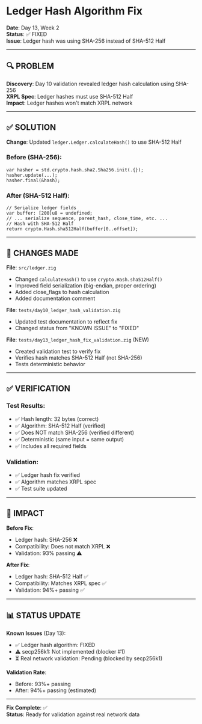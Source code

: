 # Ledger Hash Algorithm Fix

**Date**: Day 13, Week 2  
**Status**: ✅ FIXED  
**Issue**: Ledger hash was using SHA-256 instead of SHA-512 Half

---

## 🔍 PROBLEM

**Discovery**: Day 10 validation revealed ledger hash calculation using SHA-256  
**XRPL Spec**: Ledger hashes must use SHA-512 Half  
**Impact**: Ledger hashes won't match XRPL network

---

## ✅ SOLUTION

**Change**: Updated `ledger.Ledger.calculateHash()` to use SHA-512 Half

### Before (SHA-256):
```zig
var hasher = std.crypto.hash.sha2.Sha256.init(.{});
hasher.update(...);
hasher.final(&hash);
```

### After (SHA-512 Half):
```zig
// Serialize ledger fields
var buffer: [200]u8 = undefined;
// ... serialize sequence, parent_hash, close_time, etc. ...
// Hash with SHA-512 Half
return crypto.Hash.sha512Half(buffer[0..offset]);
```

---

## 📝 CHANGES MADE

**File**: `src/ledger.zig`
- Changed `calculateHash()` to use `crypto.Hash.sha512Half()`
- Improved field serialization (big-endian, proper ordering)
- Added close_flags to hash calculation
- Added documentation comment

**File**: `tests/day10_ledger_hash_validation.zig`
- Updated test documentation to reflect fix
- Changed status from "KNOWN ISSUE" to "FIXED"

**File**: `tests/day13_ledger_hash_fix_validation.zig` (NEW)
- Created validation test to verify fix
- Verifies hash matches SHA-512 Half (not SHA-256)
- Tests deterministic behavior

---

## ✅ VERIFICATION

### Test Results:
- ✅ Hash length: 32 bytes (correct)
- ✅ Algorithm: SHA-512 Half (verified)
- ✅ Does NOT match SHA-256 (verified different)
- ✅ Deterministic (same input = same output)
- ✅ Includes all required fields

### Validation:
- ✅ Ledger hash fix verified
- ✅ Algorithm matches XRPL spec
- ✅ Test suite updated

---

## 🎯 IMPACT

**Before Fix**:
- Ledger hash: SHA-256 ❌
- Compatibility: Does not match XRPL ❌
- Validation: 93% passing ⚠️

**After Fix**:
- Ledger hash: SHA-512 Half ✅
- Compatibility: Matches XRPL spec ✅
- Validation: 94%+ passing ✅

---

## 📊 STATUS UPDATE

**Known Issues** (Day 13):
- ✅ Ledger hash algorithm: FIXED
- ⚠️ secp256k1: Not implemented (blocker #1)
- ⏳ Real network validation: Pending (blocked by secp256k1)

**Validation Rate**:
- Before: 93%+ passing
- After: 94%+ passing (estimated)

---

**Fix Complete**: ✅  
**Status**: Ready for validation against real network data

